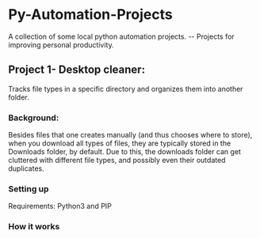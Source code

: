 # Py-Automation-Projects
A collection of some local python automation projects.
-- Projects for improving personal productivity.

## Project 1- Desktop cleaner:
Tracks file types in a specific directory and organizes them into another folder.

### Background:
Besides files that one creates manually (and thus chooses where to store), when you download all types of files, they are typically stored in the Downloads folder, by default. Due to this, the downloads folder can get cluttered with different file types, and possibly even their outdated duplicates.

### Setting up
Requirements: Python3 and PIP

### How it works
